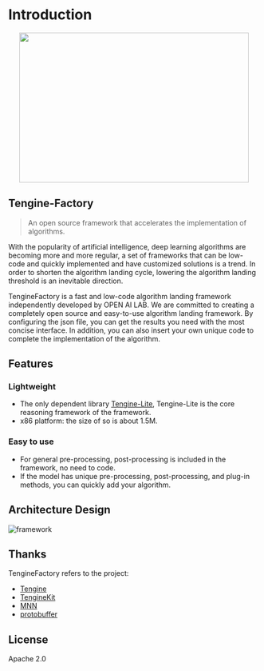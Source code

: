 # Introduction
<div align=center><img width="460" height="300" src="https://openailab.oss-cn-shenzhen.aliyuncs.com/logo/tenginefactory2.png"/></div>

## Tengine-Factory
> An open source framework that accelerates the implementation of algorithms.

With the popularity of artificial intelligence, deep learning algorithms are becoming more and more regular, a set of frameworks that can be low-code and quickly implemented and have customized solutions is a trend. In order to shorten the algorithm landing cycle, lowering the algorithm landing threshold is an inevitable direction.

TengineFactory is a fast and low-code algorithm landing framework independently developed by OPEN AI LAB. We are committed to creating a completely open source and easy-to-use algorithm landing framework. By configuring the json file, you can get the results you need with the most concise interface. In addition, you can also insert your own unique code to complete the implementation of the algorithm.

## Features
### Lightweight
- The only dependent library [Tengine-Lite](https://github.com/OAID/Tengine), Tengine-Lite is the core reasoning framework of the framework.
- x86 platform: the size of so is about 1.5M.

### Easy to use
- For general pre-processing, post-processing is included in the framework, no need to code.
- If the model has unique pre-processing, post-processing, and plug-in methods, you can quickly add your algorithm.

## Architecture Design
![framework](https://openailab.oss-cn-shenzhen.aliyuncs.com/tenginefactory/framework.png)

## Thanks
TengineFactory refers to the project:
- [Tengine](https://github.com/OAID/Tengine)
- [TengineKit](https://github.com/OAID/TengineKit)
- [MNN](https://github.com/alibaba/MNN)
- [protobuffer](https://github.com/protocolbuffers/protobuf)

## License
Apache 2.0

